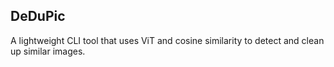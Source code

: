## DeDuPic
A lightweight CLI tool that uses ViT and cosine similarity to detect and clean up similar images.


